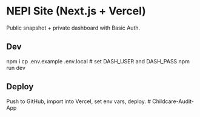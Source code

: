 # NEPI Site (Next.js + Vercel)

Public snapshot + private dashboard with Basic Auth.

## Dev
npm i
cp .env.example .env.local   # set DASH_USER and DASH_PASS
npm run dev

## Deploy
Push to GitHub, import into Vercel, set env vars, deploy.
#   C h i l d c a r e - A u d i t - A p p  
 